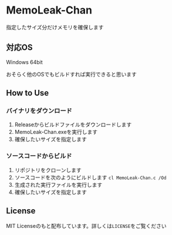 # MemoLeak-Chan
指定したサイズ分だけメモリを確保します

## 対応OS
Windows 64bit

おそらく他のOSでもビルドすれば実行できると思います

## How to Use
### バイナリをダウンロード
1. Releaseからビルドファイルをダウンロードします
2. MemoLeak-Chan.exeを実行します
3. 確保したいサイズを指定します

### ソースコードからビルド
1. リポジトリをクローンします
2. ソースコードを次のようにビルドします
   `cl MemoLeak-Chan.c /Od`
3. 生成された実行ファイルを実行します
4. 確保したいサイズを指定します

## License
MIT Licenseのもと配布しています。詳しくは`LICENSE`をご覧ください